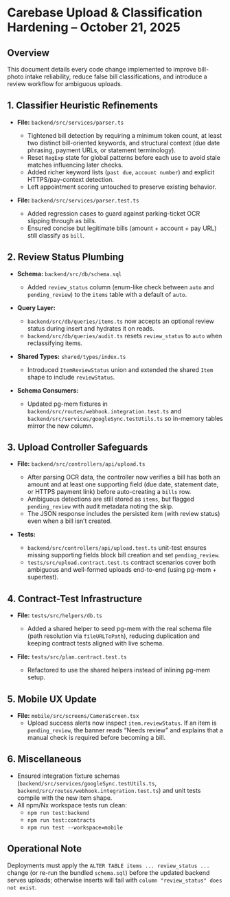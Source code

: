 # Carebase Upload & Classification Hardening – October 21, 2025

## Overview

This document details every code change implemented to improve bill-photo intake reliability, reduce false bill classifications, and introduce a review workflow for ambiguous uploads.

## 1. Classifier Heuristic Refinements

- **File:** `backend/src/services/parser.ts`  
  - Tightened bill detection by requiring a minimum token count, at least two distinct bill-oriented keywords, and structural context (due date phrasing, payment URLs, or statement terminology).  
  - Reset `RegExp` state for global patterns before each use to avoid stale matches influencing later checks.  
  - Added richer keyword lists (`past due`, `account number`) and explicit HTTPS/pay-context detection.  
  - Left appointment scoring untouched to preserve existing behavior.

- **File:** `backend/src/services/parser.test.ts`  
  - Added regression cases to guard against parking-ticket OCR slipping through as bills.  
  - Ensured concise but legitimate bills (amount + account + pay URL) still classify as `bill`.

## 2. Review Status Plumbing

- **Schema:** `backend/src/db/schema.sql`  
  - Added `review_status` column (enum-like check between `auto` and `pending_review`) to the `items` table with a default of `auto`.

- **Query Layer:**  
  - `backend/src/db/queries/items.ts` now accepts an optional review status during insert and hydrates it on reads.  
  - `backend/src/db/queries/audit.ts` resets `review_status` to `auto` when reclassifying items.

- **Shared Types:** `shared/types/index.ts`  
  - Introduced `ItemReviewStatus` union and extended the shared `Item` shape to include `reviewStatus`.

- **Schema Consumers:**  
  - Updated pg-mem fixtures in `backend/src/routes/webhook.integration.test.ts` and `backend/src/services/googleSync.testUtils.ts` so in-memory tables mirror the new column.

## 3. Upload Controller Safeguards

- **File:** `backend/src/controllers/api/upload.ts`  
  - After parsing OCR data, the controller now verifies a bill has both an amount and at least one supporting field (due date, statement date, or HTTPS payment link) before auto-creating a `bills` row.  
  - Ambiguous detections are still stored as `items`, but flagged `pending_review` with audit metadata noting the skip.  
  - The JSON response includes the persisted item (with review status) even when a bill isn’t created.

- **Tests:**  
  - `backend/src/controllers/api/upload.test.ts` unit-test ensures missing supporting fields block bill creation and set `pending_review`.  
  - `tests/src/upload.contract.test.ts` contract scenarios cover both ambiguous and well-formed uploads end-to-end (using pg-mem + supertest).

## 4. Contract-Test Infrastructure

- **File:** `tests/src/helpers/db.ts`  
  - Added a shared helper to seed pg-mem with the real schema file (path resolution via `fileURLToPath`), reducing duplication and keeping contract tests aligned with live schema.

- **File:** `tests/src/plan.contract.test.ts`  
  - Refactored to use the shared helpers instead of inlining pg-mem setup.

## 5. Mobile UX Update

- **File:** `mobile/src/screens/CameraScreen.tsx`  
  - Upload success alerts now inspect `item.reviewStatus`. If an item is `pending_review`, the banner reads “Needs review” and explains that a manual check is required before becoming a bill.

## 6. Miscellaneous

- Ensured integration fixture schemas (`backend/src/services/googleSync.testUtils.ts`, `backend/src/routes/webhook.integration.test.ts`) and unit tests compile with the new item shape.
- All npm/Nx workspace tests run clean:  
  - `npm run test:backend`  
  - `npm run test:contracts`  
  - `npm run test --workspace=mobile`

## Operational Note

Deployments must apply the `ALTER TABLE items ... review_status ...` change (or re-run the bundled `schema.sql`) before the updated backend serves uploads; otherwise inserts will fail with `column "review_status" does not exist`.

